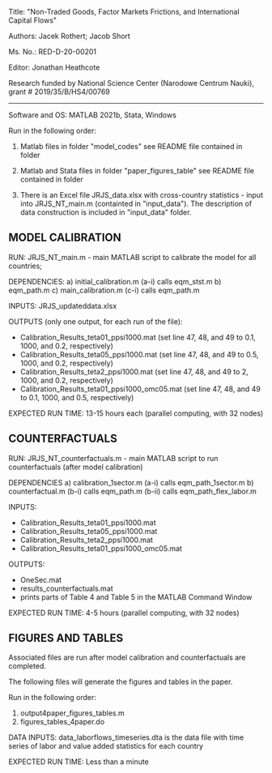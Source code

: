 Title:   	"Non-Traded Goods, Factor Markets Frictions, and International Capital Flows"

Authors: 	Jacek Rothert; Jacob Short

Ms. No.: 	RED-D-20-00201

Editor:  	Jonathan Heathcote

Research funded by National Science Center (Narodowe Centrum Nauki), grant # 2019/35/B/HS4/00769

----


Software and OS: MATLAB 2021b, Stata, Windows 

Run in the following order:
 
1) Matlab files in folder "model_codes"
	see README file contained in folder

2) Matlab and Stata files in folder "paper_figures_table"
	see README file contained in folder

3) There is an Excel file JRJS_data.xlsx with cross-country statistics - input into JRJS_NT_main.m (containted in "input_data"). The description of data construction is included in "input_data" folder.


MODEL CALIBRATION
----
RUN: JRJS_NT_main.m - main MATLAB script to calibrate the model for all countries; 

DEPENDENCIES:
a) initial_calibration.m
	(a-i) calls eqm_stst.m
b) eqm_path.m
c) main_calibration.m
	(c-i) calls eqm_path.m

INPUTS: JRJS_updateddata.xlsx

OUTPUTS (only one output, for each run of the file):
- Calibration_Results_teta01_ppsi1000.mat (set line 47, 48, and 49 to 0.1, 1000, and 0.2, respectively)
- Calibration_Results_teta05_ppsi1000.mat (set line 47, 48, and 49 to 0.5, 1000, and 0.2, respectively)
- Calibration_Results_teta2_ppsi1000.mat (set line 47, 48, and 49 to 2, 1000, and 0.2, respectively)
- Calibration_Results_teta01_ppsi1000_omc05.mat (set line 47, 48, and 49 to 0.1, 1000, and 0.5, respectively)


EXPECTED RUN TIME: 13-15 hours each (parallel computing, with 32 nodes)



COUNTERFACTUALS
----
RUN: JRJS_NT_counterfactuals.m - main MATLAB script to run counterfactuals 
(after model calibration)

DEPENDENCIES
a) calibration_1sector.m
	(a-i) calls eqm_path_1sector.m
b) counterfactual.m
	(b-i) calls eqm_path.m
	(b-ii) calls eqm_path_flex_labor.m

INPUTS: 
- Calibration_Results_teta01_ppsi1000.mat 
- Calibration_Results_teta05_ppsi1000.mat 
- Calibration_Results_teta2_ppsi1000.mat 
- Calibration_Results_teta01_ppsi1000_omc05.mat 

OUTPUTS: 
- OneSec.mat
- results_counterfactuals.mat
- prints parts of Table 4 and Table 5 in the MATLAB Command Window

EXPECTED RUN TIME: 4-5 hours (parallel computing, with 32 nodes)


FIGURES AND TABLES
----
Associated files are run after model calibration and counterfactuals are completed.

The following files will generate the figures and tables in the paper.

Run in the following order:
 
1) output4paper_figures_tables.m
2) figures_tables_4paper.do

DATA INPUTS: data_laborflows_timeseries.dta is the data file with time series of labor and value added statistics for each country 

EXPECTED RUN TIME: Less than a minute



